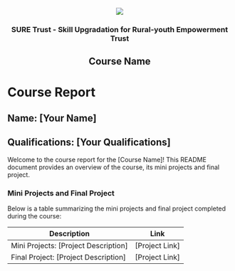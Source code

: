 <!-- PROJECT LOGO -->
<br />

<div align="center">
   <img src='https://user-images.githubusercontent.com/73131499/166115643-d3187f47-d38f-41b2-ae42-5ecbbc60de14.png' />


<h3 align="center">SURE Trust - Skill Upgradation for Rural-youth Empowerment Trust</h3>
  <h2> Course Name </h2>
</div>

# Course Report

## Name: [Your Name]

## Qualifications: [Your Qualifications]

Welcome to the course report for the [Course Name]! This README document provides an overview of the course, its mini projects and final project.

### Mini Projects and Final Project

Below is a table summarizing the mini projects and final project completed during the course:

| Description                               | Link                                    |
|-------------------------------------------|-----------------------------------------|
| Mini Projects: [Project Description]     | [Project Link]                         |
| Final Project: [Project Description]     | [Project Link]                         |


